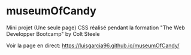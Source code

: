 ﻿# museumOfCandy

Mini projet (Une seule page) CSS réalisé pendant la formation "The Web Developper Bootcamp" by Colt Steele

Voir la page en direct: https://luisgarcia96.github.io/museumOfCandy/
